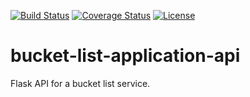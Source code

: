 [![Build Status](https://travis-ci.org/andela-lolo/bucket-list-application-api.svg?branch=develop)](https://travis-ci.org/andela-lolo/bucket-list-application-api)
[![Coverage Status](https://coveralls.io/repos/github/andela-lolo/bucket-list-application-api/badge.svg)](https://coveralls.io/github/andela-lolo/bucket-list-application-api)
[![License](http://img.shields.io/:license-mit-blue.svg)](http://doge.mit-license.org)
# bucket-list-application-api
Flask API for a bucket list service.
